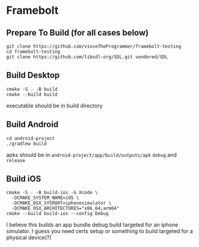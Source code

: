 # Framebolt

## Prepare To Build (for all cases below)
```
git clone https://github.com/vinceTheProgrammer/framebolt-testing
cd framebolt-testing
git clone https://github.com/libsdl-org/SDL.git vendored/SDL
```

## Build Desktop
```
cmake -S . -B build
cmake --build build
```
executable should be in build directory

## Build Android
```
cd android-project
./gradlew build
```
apks should be in `android-project/app/build/outputs/apk` `debug` and `release`

## Build iOS
```
cmake -S . -B build-ios -G Xcode \
  -DCMAKE_SYSTEM_NAME=iOS \
  -DCMAKE_OSX_SYSROOT=iphonesimulator \
  -DCMAKE_OSX_ARCHITECTURES="x86_64;arm64"
cmake --build build-ios --config Debug
```
I believe this builds an app bundle debug build targeted for an iphone simulator. I guess you need certs setup or something to build targeted for a physical device(?)
